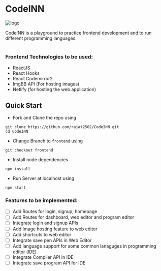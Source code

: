 # CodeINN

![logo](https://user-images.githubusercontent.com/42115530/92988202-e29fcb80-f4e6-11ea-8464-40a6d0bd5297.png)

CodeINN is a playground to practice frontend development and to run different programming languages.
<br /><br />

### Frontend Technologies to be used:
- ReactJS
- React Hooks
- React Codemirror2
- ImgBB API (For hosting images)
- Netlify (for hosting the web application)

## Quick Start

- Fork and Clone the repo using
```
git clone https://github.com/rajat2502/CodeINN.git
cd CodeINN
```
- Change Branch to `frontend` using 
```
git checkout frontend
```
- Install node dependencies
```
npm install
```
- Run Server at localhost using
```
npm start
```

### Features to be implemented:
- [ ] Add Routes for login, signup, homepage
- [ ] Add Routes for dashboard, web editor and program editor
- [ ] Integrate login and signup APIs
- [ ] Add Image hosting feature to web editor
- [ ] Add shortcuts to web editor
- [ ] Integrate save pen APIs in Web Editor
- [ ] Add language support for some common lanaguges in programming editor (IDE)
- [ ] Integrate Compiler API in IDE
- [ ] Integrate save program API for IDE

